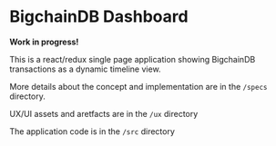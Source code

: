 # BigchainDB Dashboard

**Work in progress!**

This is a react/redux single page application showing BigchainDB transactions as a dynamic timeline view.

More details about the concept and implementation are in the `/specs` directory.

UX/UI assets and aretfacts are in the `/ux` directory

The application code is in the `/src` directory
